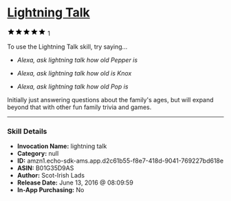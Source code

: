 # [Lightning Talk](http://alexa.amazon.com/#skills/amzn1.echo-sdk-ams.app.d2c61b55-f8e7-418d-9041-769227bd618e)
![5 stars](../../images/ic_star_black_18dp_1x.png)![5 stars](../../images/ic_star_black_18dp_1x.png)![5 stars](../../images/ic_star_black_18dp_1x.png)![5 stars](../../images/ic_star_black_18dp_1x.png)![5 stars](../../images/ic_star_black_18dp_1x.png) 1

To use the Lightning Talk skill, try saying...

* *Alexa, ask lightning talk how old Pepper is*

* *Alexa, ask lightning talk how old is Knox*

* *Alexa, ask lightning talk how old Pop is*

Initially just answering questions about the family's ages, but will expand beyond that with other fun family trivia and games.

***

### Skill Details

* **Invocation Name:** lightning talk
* **Category:** null
* **ID:** amzn1.echo-sdk-ams.app.d2c61b55-f8e7-418d-9041-769227bd618e
* **ASIN:** B01G35D9AS
* **Author:** Scot-Irish Lads
* **Release Date:** June 13, 2016 @ 08:09:59
* **In-App Purchasing:** No
